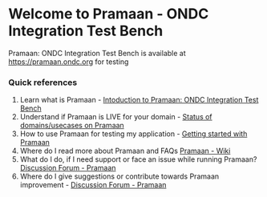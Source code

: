 # Welcome to Pramaan - ONDC Integration Test Bench
Pramaan: ONDC Integration Test Bench is available at https://pramaan.ondc.org for testing

### Quick references 
01. Learn what is Pramaan - [Intoduction to Pramaan: ONDC Integration Test Bench](https://github.com/ONDC-Official/pramaan/blob/master/introduction.md)
02. Understand if Pramaan is LIVE for your domain - [Status of domains/usecases on Pramaan]()
03. How to use Pramaan for testing my application - [Getting started with Pramaan]()
04. Where do I read more about Pramaan and FAQs [Pramaan - Wiki]()
05. What do I do, if I need support or face an issue while running Pramaan? [Discussion Forum - Pramaan]()
06. Where do I give suggestions or contribute towards Pramaan improvement - [Discussion Forum - Pramaan]() 
